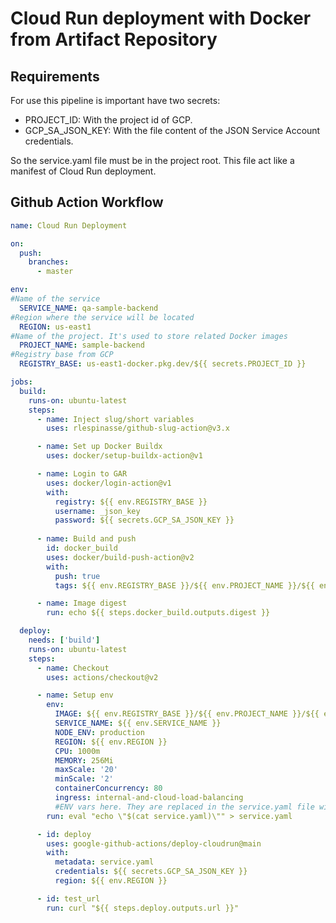 Cloud Run deployment with Docker from Artifact Repository
=========================================================

## Requirements
For use this pipeline is important have two secrets:
- PROJECT_ID: With the project id of GCP.
- GCP_SA_JSON_KEY: With the file content of the JSON Service Account credentials.

So the service.yaml file must be in the project root. This file act like a manifest of Cloud Run deployment.


## Github Action Workflow
```yml
name: Cloud Run Deployment

on:
  push:
    branches:
      - master

env:
#Name of the service
  SERVICE_NAME: qa-sample-backend
#Region where the service will be located
  REGION: us-east1
#Name of the project. It's used to store related Docker images
  PROJECT_NAME: sample-backend
#Registry base from GCP
  REGISTRY_BASE: us-east1-docker.pkg.dev/${{ secrets.PROJECT_ID }}

jobs:
  build:
    runs-on: ubuntu-latest
    steps:
      - name: Inject slug/short variables
        uses: rlespinasse/github-slug-action@v3.x

      - name: Set up Docker Buildx
        uses: docker/setup-buildx-action@v1

      - name: Login to GAR
        uses: docker/login-action@v1
        with:
          registry: ${{ env.REGISTRY_BASE }}
          username: _json_key
          password: ${{ secrets.GCP_SA_JSON_KEY }}
          
      - name: Build and push
        id: docker_build
        uses: docker/build-push-action@v2
        with:
          push: true
          tags: ${{ env.REGISTRY_BASE }}/${{ env.PROJECT_NAME }}/${{ env.SERVICE_NAME }}:${{ github.sha }}

      - name: Image digest
        run: echo ${{ steps.docker_build.outputs.digest }}

  deploy:
    needs: ['build']
    runs-on: ubuntu-latest
    steps:
      - name: Checkout
        uses: actions/checkout@v2

      - name: Setup env
        env:
          IMAGE: ${{ env.REGISTRY_BASE }}/${{ env.PROJECT_NAME }}/${{ env.SERVICE_NAME }}:${{ github.sha }}
          SERVICE_NAME: ${{ env.SERVICE_NAME }}
          NODE_ENV: production
          REGION: ${{ env.REGION }}
          CPU: 1000m
          MEMORY: 256Mi
          maxScale: '20'
          minScale: '2'
          containerConcurrency: 80
          ingress: internal-and-cloud-load-balancing
          #ENV vars here. They are replaced in the service.yaml file with the same name with $ before.
        run: eval "echo \"$(cat service.yaml)\"" > service.yaml

      - id: deploy
        uses: google-github-actions/deploy-cloudrun@main
        with:
          metadata: service.yaml
          credentials: ${{ secrets.GCP_SA_JSON_KEY }}
          region: ${{ env.REGION }}

      - id: test_url
        run: curl "${{ steps.deploy.outputs.url }}"
```
